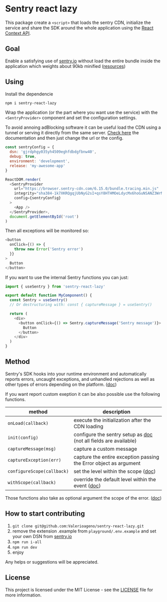 # Sentry react lazy

This package create a `<script>` that loads the sentry CDN,
initialize the service and share the SDK around the whole application using the [React Context API](https://reactjs.org/docs/context.html).

## Goal

Enable a satisfying use of [sentry.io](https://sentry.io/welcome/) without load the
entire bundle inside the application which weights about 90kb
minified ([resources](https://bundlephobia.com/package/@sentry/react@6.15.0))

## Using

Install the dependencie

```bash
npm i sentry-react-lazy
```

Wrap the application (or the part where you want use the service) with the `<SentryProvider>` component and
set the configuration settings.

To avoid annoing adBlocking software it can be useful load the CDN
using a tunnel or serving it directly from the same server.
[Check here](https://docs.sentry.io/platforms/javascript/guides/react/troubleshooting/)
the documentation and then just change the url or the config.

```javascript
const sentryConfig = {
  dsn: 'gjrdphgy035yh4509eghfdbdgfbnw40',
  debug: true,
  environment: 'development',
  release: 'my-awesome-app'
}

ReactDOM.render(
  <SentryProvider
    url="https://browser.sentry-cdn.com/6.15.0/bundle.tracing.min.js"
    integrity="sha384-1k7XKRQgqjUbNyG2sI+qsY8HTHMOeLdycMx6hoGuNSANZ3WrMa3LXkr+M4t+SIpF"
    config={sentryConfig}
  >
    <App />
  </SentryProvider>,
  document.getElementById('root')
)
```

Then all exceptions will be monitored so:

```javascript
<button
  onClick={() => {
    throw new Error('Sentry error')
  }}
>
  Button
</button>
```

If you want to use the internal Sentry functions you can just:

```javascript
import { useSentry } from 'sentry-react-lazy'

export default function MyComponent() {
  const Sentry = useSentry()
  // Or destructuring with: const { captureMessage } = useSentry()

  return (
    <div>
      <button onClick={() => Sentry.captureMessage('Sentry message')}>
        Button
      </button>
    </div>
  )
}
```

## Method

Sentry's SDK hooks into your runtime environment and automatically
reports errors, uncaught exceptions, and unhandled rejections as well
as other types of errors depending on the platform. ([doc](https://docs.sentry.io/platforms/javascript/usage/))

If you want report custom exeption it can be also possible use the following functions.

| method     | description      |
| -------------------------- | -- |
| `onLoad(callback)`         | execute the initialization after the CDN loading  |
| `init(config)`             | configure the sentry setup as [doc](https://docs.sentry.io/platforms/javascript/configuration/) (not all fields are available) |
| `captureMessage(msg)`  | capture a custom message    |
| `captureException(err)`| capture the entire exception passing the Error object as argument   |
| `configureScope(callback)`| set the level within the scope ([doc](https://docs.sentry.io/platforms/javascript/usage/set-level/))|
| `withScope(callback)` | override the default level within the event ([doc](https://docs.sentry.io/platforms/javascript/usage/set-level/)) |

Those functions also take as optional argument the scope of the error. ([doc](https://docs.sentry.io/platforms/javascript/usage/set-level/))

## How to start contributing

1. `git clone git@github.com:Valerioageno/sentry-react-lazy.git`
2. remove the extension .example from `playground/.env.example` and set your own DSN from [sentry.io](https://sentry.io)
3. `npm run i-all`
4. `npm run dev`
5. enjoy

Any helps or suggestions will be appreciated.

## License

This project is licensed under the MIT License - see the [LICENSE](LICENSE) file for more information.
